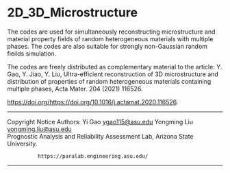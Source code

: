 # 2D_3D_Microstructure



The codes are used for simultaneously reconstructing microstructure and material property fields of random heterogeneous materials with multiple phases.
The codes are also suitable for strongly non-Gaussian random fieilds simulation.

The codes are freely distributed as complementary material to the article: Y. Gao, Y. Jiao, Y. Liu, Ultra-efficient reconstruction of 3D microstructure 
and distribution of properties of random heterogeneous materials containing multiple phases, Acta Mater. 204 (2021) 116526. 

https://doi.org/https://doi.org/10.1016/j.actamat.2020.116526.

--------------------------------------------------------------------------
Copyright Notice
   Authors:   Yi Gao                    <ygao115@asu.edu>
              Yongming Liu              <yongming.liu@asu.edu>    
              Prognostic Analysis and Reliability Assessment Lab, Arizona State University.
              
              https://paralab.engineering.asu.edu/
--------------------------------------------------------------------------
